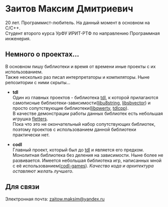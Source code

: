 # Заитов Максим Дмитриевич
20 лет. Программист-любитель. На данный момент в основном на C/C++.\
Студент второго курса УрФУ ИРИТ-РТФ по направлению Программная инженерия.

## Немного о проектах...
В основном пишу библиотеки и время от времени иные проекты с их использованием.\
Также несколько раз писал интерпретаторы и компиляторы. Ныне репозитории с ними скрыты...

- **tdl**\
Один из главных проектов - библиотека [tdl](https://github.com/celtrecium/tdl), 
к которой прилагаются самописные библиотеки-зависимости([libu8string](https://github.com/celtrecium/libu8string), [libsbvector](https://github.com/celtrecium/libsbvector)) и просто сопутствующие библиотеки([libqwerty](https://github.com/celtrecium/libqwerty), [tdlcpp](https://github.com/celtrecium/tdlcpp)). \
В качестве демонстрации работы данных библиотек есть небольшая игрушка [fletters](https://github.com/celtrecium/fletters).\
Пока что это не окончательный набор сопутствующих библиотек, поэтому проектов с использованием данной библиотеки практически нет.

- **codl**\
  Главный проект, который был до [tdl](https://github.com/celtrecium/tdl) и является его предком. Монолитная библиотека без деления на зависимости. Ныне более не развивается. Имеется небольшая библиотека игр, написанных мной с её использованием([codl-games](https://github.com/celtrecium/codl-games)). *Качество кода и архитектура оставляют желать лучшего.*

## Для связи
Электронная почта: zaitow.maksim@yandex.ru
